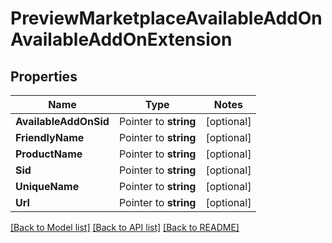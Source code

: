 # PreviewMarketplaceAvailableAddOnAvailableAddOnExtension

## Properties
Name | Type | Notes
------------ | ------------- | -------------
**AvailableAddOnSid** | Pointer to **string** | [optional] 
**FriendlyName** | Pointer to **string** | [optional] 
**ProductName** | Pointer to **string** | [optional] 
**Sid** | Pointer to **string** | [optional] 
**UniqueName** | Pointer to **string** | [optional] 
**Url** | Pointer to **string** | [optional] 

[[Back to Model list]](../README.md#documentation-for-models) [[Back to API list]](../README.md#documentation-for-api-endpoints) [[Back to README]](../README.md)


